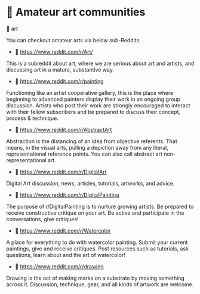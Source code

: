 # 🎨 Amateur art communities

📎 art

You can checkout amateur arts via below sub-Reddits:

- 🎨 <https://www.reddit.com/r/Art/>

This is a subreddit about art, where we are serious about art and artists, and discussing art in a mature, substantive way.

- 🎨 <https://www.reddit.com/r/painting>

Functioning like an artist cooperative gallery, this is the place where beginning to advanced painters display their work in an ongoing group discussion. Artists who post their work are strongly encouraged to interact with their fellow subscribers and be prepared to discuss their concept, process & technique.

- 🎨 <https://www.reddit.com/r/AbstractArt>

Abstraction is the distancing of an idea from objective referents. That means, in the visual arts, pulling a depiction away from any literal, representational reference points. You can also call abstract art non-representational art.

- 🎨 <https://www.reddit.com/r/DigitalArt>

Digital Art discussion, news, articles, tutorials, artworks, and advice.

- 🎨 <https://www.reddit.com/r/DigitalPainting>

The purpose of r/DigitalPainting is to nurture growing artists. Be prepared to receive constructive critique on your art. Be active and participate in the conversations, give critiques!

- 🎨 <https://www.reddit.com/r/Watercolor>

A place for everything to do with watercolor painting. Submit your current paintings, give and receive critiques. Post resources such as tutorials, ask questions, learn about and the art of watercolor!

- 🎨 <https://www.reddit.com/r/drawing>

Drawing is the act of making marks on a substrate by moving something across it. Discussion, technique, gear, and all kinds of artwork are welcome.
